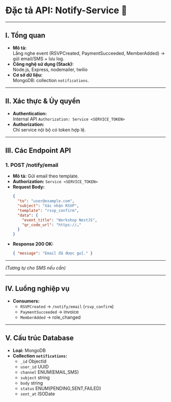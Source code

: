 # Đặc tả API: Notify-Service 📨

---

## I. Tổng quan

* **Mô tả:**  
  Lắng nghe event (RSVPCreated, PaymentSucceeded, MemberAdded) → gửi email/SMS + lưu log.  
* **Công nghệ sử dụng (Stack):**  
  Node.js, Express, nodemailer, twilio  
* **Cơ sở dữ liệu:**  
  MongoDB: collection `notifications`.

---

## II. Xác thực & Ủy quyền

* **Authentication:**  
  Internal API `Authorization: Service <SERVICE_TOKEN>`  
* **Authorization:**  
  Chỉ service nội bộ có token hợp lệ.

---

## III. Các Endpoint API

### 1. POST /notify/email

* **Mô tả:** Gửi email theo template.  
* **Authorization:** `Service <SERVICE_TOKEN>`  
* **Request Body:**
    ```json
    {
      "to": "user@example.com",
      "subject": "Xác nhận RSVP",
      "template": "rsvp_confirm",
      "data": {
        "event_title": "Workshop NestJS",
        "qr_code_url": "https://…"
      }
    }
    ```
* **Response 200 OK:**
    ```json
    { "message": "Email đã được gửi." }
    ```

---

*(Tương tự cho SMS nếu cần)*

---

## IV. Luồng nghiệp vụ

* **Consumers:**  
  - `RSVPCreated` → `/notify/email` (`rsvp_confirm`)  
  - `PaymentSucceeded` → invoice  
  - `MemberAdded` → role_changed  

---

## V. Cấu trúc Database

* **Loại:** MongoDB  
* **Collection `notifications`:**  
  - `_id` ObjectId  
  - `user_id` UUID  
  - `channel` ENUM(EMAIL,SMS)  
  - `subject` string  
  - `body` string  
  - `status` ENUM(PENDING,SENT,FAILED)  
  - `sent_at` ISODate  
